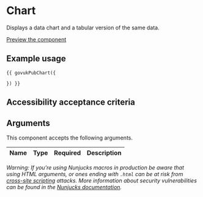 # Chart

Displays a data chart and a tabular version of the same data.

[Preview the component](https://govuk-publishing-frontend.herokuapp.com/components/chart/)

## Example usage

```
{{ govukPubChart({

}) }}
```

## Accessibility acceptance criteria



## Arguments

This component accepts the following arguments.

|Name|Type|Required|Description|
|---|---|---|---|

*Warning: If you’re using Nunjucks macros in production be aware that using HTML arguments, or ones ending with `.html` can be at risk from [cross-site scripting](https://en.wikipedia.org/wiki/Cross-site_scripting) attacks. More information about security vulnerabilities can be found in the [Nunjucks documentation](https://mozilla.github.io/nunjucks/api.html#user-defined-templates-warning).*
